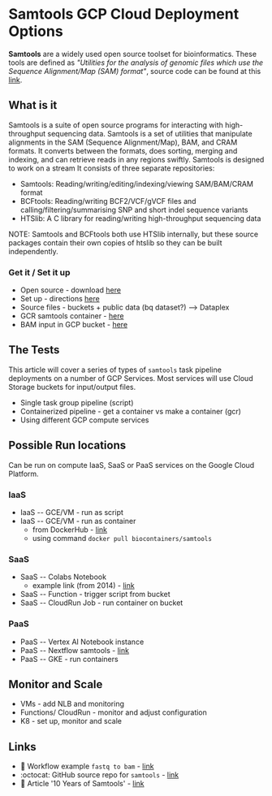 # Samtools GCP Cloud Deployment Options

**Samtools** are a widely used open source toolset for bioinformatics. These tools are defined as *"Utilities for the analysis of genomic files which use the Sequence Alignment/Map (SAM) format"*, source code can be found at this [link](http://www.htslib.org/doc/samtools.html).

## What is it

Samtools is a suite of open source programs for interacting with high-throughput sequencing data. Samtools is a set of utilities that manipulate alignments in the SAM (Sequence Alignment/Map), BAM, and CRAM formats. It converts between the formats, does sorting, merging and indexing, and can retrieve reads in any regions swiftly. Samtools is designed to work on a stream
It consists of three separate repositories:

- Samtools: Reading/writing/editing/indexing/viewing SAM/BAM/CRAM format
- BCFtools: Reading/writing BCF2/VCF/gVCF files and calling/filtering/summarising SNP and short indel sequence variants
- HTSlib: A C library for reading/writing high-throughput sequencing data

NOTE: Samtools and BCFtools both use HTSlib internally, but these source packages contain their own copies of htslib so they can be built independently.

### Get it / Set it up

- Open source - download [here](http://www.htslib.org/)
- Set up - directions [here](http://www.htslib.org/download/)
- Source files - buckets + public data (bq dataset?)  --> Dataplex
- GCR samtools container - [here](gcr.io/cloud-lifesciences/samtools)
- BAM input in GCP bucket - [here](gs://genomics-public-data/NA12878.chr20.sample.bam)

## The Tests

This article will cover a series of types of `samtools` task pipeline deployments on a number of GCP Services.  Most services will use Cloud Storage buckets for input/output files.

- Single task group pipeline (script)
- Containerized pipeline - get a container vs make a container (gcr)
- Using different GCP compute services

## Possible Run locations

Can be run on compute IaaS, SaaS or PaaS services on the Google Cloud Platform.

### IaaS
- IaaS -- GCE/VM - run as script 
- IaaS -- GCE/VM - run as container 
	- from DockerHub - [link](https://hub.docker.com/r/biocontainers/samtools/) 
	- using command `docker pull biocontainers/samtools`

### SaaS
- SaaS -- Colabs Notebook 
	- example link (from 2014) - [link](https://colab.research.google.com/github/BenLangmead/comp-genomics-class/blob/master/notebooks/SAM.ipynb)
- SaaS -- Function - trigger script from bucket
- SaaS -- CloudRun Job - run container on bucket

### PaaS
- PaaS -- Vertex AI Notebook instance
- PaaS -- Nextflow samtools - [link](https://github.com/nf-modules/samtools)
- PaaS -- GKE - run containers


## Monitor and Scale

- VMs - add NLB and monitoring
- Functions/ CloudRun - monitor and adjust configuration
- K8 - set up, monitor and scale

## Links

- :hammer: Workflow example `fastq to bam` - [link](http://www.htslib.org/workflow/fastq.html)
- :octocat: GitHub source repo for `samtools` - [link](https://github.com/samtools/samtools)
- :book: Article '10 Years of Samtools' - [link](http://gigasciencejournal.com/blog/play-it-again-samtools/)



